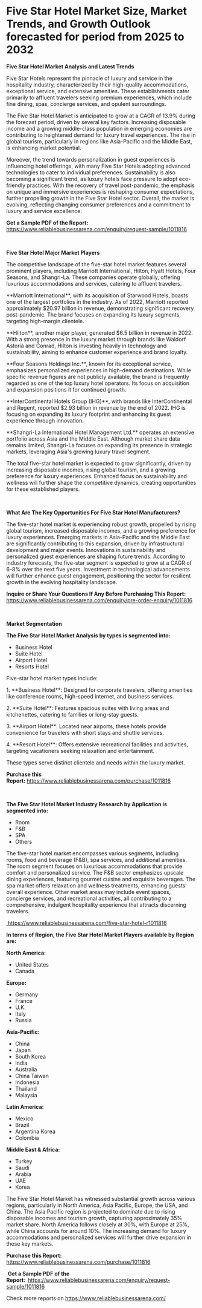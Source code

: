 <p><h1>Five Star Hotel Market Size, Market Trends, and Growth Outlook forecasted for period from 2025 to 2032</h1></p><p><strong>Five Star Hotel Market Analysis and Latest Trends</strong></p>
<p><p>Five Star Hotels represent the pinnacle of luxury and service in the hospitality industry, characterized by their high-quality accommodations, exceptional service, and extensive amenities. These establishments cater primarily to affluent travelers seeking premium experiences, which include fine dining, spas, concierge services, and opulent surroundings.</p><p>The Five Star Hotel Market is anticipated to grow at a CAGR of 13.9% during the forecast period, driven by several key factors. Increasing disposable income and a growing middle-class population in emerging economies are contributing to heightened demand for luxury travel experiences. The rise in global tourism, particularly in regions like Asia-Pacific and the Middle East, is enhancing market potential. </p><p>Moreover, the trend towards personalization in guest experiences is influencing hotel offerings, with many Five Star Hotels adopting advanced technologies to cater to individual preferences. Sustainability is also becoming a significant trend, as luxury hotels face pressure to adopt eco-friendly practices. With the recovery of travel post-pandemic, the emphasis on unique and immersive experiences is reshaping consumer expectations, further propelling growth in the Five Star Hotel sector. Overall, the market is evolving, reflecting changing consumer preferences and a commitment to luxury and service excellence.</p></p>
<p><strong>Get a Sample PDF of the Report:&nbsp;</strong> <a href="https://www.reliablebusinessarena.com/enquiry/request-sample/1011816?utm_campaign=3215&utm_medium=2&utm_source=Github&utm_content=ia&utm_term=06032025&utm_id=five-star-hotel">https://www.reliablebusinessarena.com/enquiry/request-sample/1011816</a></p>
<p>&nbsp;</p>
<p><strong>Five Star Hotel Major Market Players</strong></p>
<p><p>The competitive landscape of the five-star hotel market features several prominent players, including Marriott International, Hilton, Hyatt Hotels, Four Seasons, and Shangri-La. These companies operate globally, offering luxurious accommodations and services, catering to affluent travelers.</p><p>**Marriott International**, with its acquisition of Starwood Hotels, boasts one of the largest portfolios in the industry. As of 2022, Marriott reported approximately $20.97 billion in revenue, demonstrating significant recovery post-pandemic. The brand focuses on expanding its luxury segments, targeting high-margin clientele.</p><p>**Hilton**, another major player, generated $6.5 billion in revenue in 2022. With a strong presence in the luxury market through brands like Waldorf Astoria and Conrad, Hilton is investing heavily in technology and sustainability, aiming to enhance customer experience and brand loyalty.</p><p>**Four Seasons Holdings Inc.**, known for its exceptional service, emphasizes personalized experiences in high-demand destinations. While specific revenue figures are not publicly available, the brand is frequently regarded as one of the top luxury hotel operators. Its focus on acquisition and expansion positions it for continued growth.</p><p>**InterContinental Hotels Group (IHG)**, with brands like InterContinental and Regent, reported $2.93 billion in revenue by the end of 2022. IHG is focusing on expanding its luxury footprint and enhancing its guest experience through innovation.</p><p>**Shangri-La International Hotel Management Ltd.** operates an extensive portfolio across Asia and the Middle East. Although market share data remains limited, Shangri-La focuses on expanding its presence in strategic markets, leveraging Asia's growing luxury travel segment.</p><p>The total five-star hotel market is expected to grow significantly, driven by increasing disposable incomes, rising global tourism, and a growing preference for luxury experiences. Enhanced focus on sustainability and wellness will further shape the competitive dynamics, creating opportunities for these established players.</p></p>
<p>&nbsp;</p>
<p><strong>What Are The Key Opportunities For Five Star Hotel Manufacturers?</strong></p>
<p><p>The five-star hotel market is experiencing robust growth, propelled by rising global tourism, increased disposable incomes, and a growing preference for luxury experiences. Emerging markets in Asia-Pacific and the Middle East are significantly contributing to this expansion, driven by infrastructural development and major events. Innovations in sustainability and personalized guest experiences are shaping future trends. According to industry forecasts, the five-star segment is expected to grow at a CAGR of 6-8% over the next five years. Investment in technological advancements will further enhance guest engagement, positioning the sector for resilient growth in the evolving hospitality landscape.</p></p>
<p><strong>Inquire or Share Your Questions If Any Before Purchasing This Report:</strong> <a href="https://www.reliablebusinessarena.com/enquiry/pre-order-enquiry/1011816?utm_campaign=3215&utm_medium=2&utm_source=Github&utm_content=ia&utm_term=06032025&utm_id=five-star-hotel">https://www.reliablebusinessarena.com/enquiry/pre-order-enquiry/1011816</a></p>
<p>&nbsp;</p>
<p><strong>Market Segmentation</strong></p>
<p><strong>The Five Star Hotel Market Analysis by types is segmented into:</strong></p>
<p><ul><li>Business Hotel</li><li>Suite Hotel</li><li>Airport Hotel</li><li>Resorts Hotel</li></ul></p>
<p><p>Five-star hotel market types include:</p><p>1. **Business Hotel**: Designed for corporate travelers, offering amenities like conference rooms, high-speed internet, and business services.</p><p>2. **Suite Hotel**: Features spacious suites with living areas and kitchenettes, catering to families or long-stay guests.</p><p>3. **Airport Hotel**: Located near airports, these hotels provide convenience for travelers with short stays and shuttle services.</p><p>4. **Resort Hotel**: Offers extensive recreational facilities and activities, targeting vacationers seeking relaxation and entertainment.</p><p>These types serve distinct clientele and needs within the luxury market.</p></p>
<p><strong>Purchase this Report:&nbsp;</strong><a href="https://www.reliablebusinessarena.com/purchase/1011816?utm_campaign=3215&utm_medium=2&utm_source=Github&utm_content=ia&utm_term=06032025&utm_id=five-star-hotel">https://www.reliablebusinessarena.com/purchase/1011816</a></p>
<p>&nbsp;</p>
<p><strong>The Five Star Hotel Market Industry Research by Application is segmented into:</strong></p>
<p><ul><li>Room</li><li>F&B</li><li>SPA</li><li>Others</li></ul></p>
<p><p>The five-star hotel market encompasses various segments, including rooms, food and beverage (F&B), spa services, and additional amenities. The room segment focuses on luxurious accommodations that provide comfort and personalized service. The F&B sector emphasizes upscale dining experiences, featuring gourmet cuisine and exquisite beverages. The spa market offers relaxation and wellness treatments, enhancing guests' overall experience. Other market areas may include event spaces, concierge services, and recreational activities, all contributing to a comprehensive, indulgent hospitality experience that attracts discerning travelers.</p></p>
<p><a href="https://www.reliablebusinessarena.com/five-star-hotel-r1011816?utm_campaign=3215&utm_medium=2&utm_source=Github&utm_content=ia&utm_term=06032025&utm_id=five-star-hotel">&nbsp;https://www.reliablebusinessarena.com/five-star-hotel-r1011816</a></p>
<p><strong>In terms of Region, the Five Star Hotel Market Players available by Region are:</strong></p>
<p>
    <p> <strong> North America: </strong>
        <ul>
            <li>United States</li>
            <li>Canada</li>
        </ul>
        </p> 
    <p> <strong> Europe: </strong>
        <ul>
            <li>Germany</li>
            <li>France</li>
            <li>U.K.</li>
            <li>Italy</li>
            <li>Russia</li>
        </ul>
        </p> 
    <p> <strong> Asia-Pacific: </strong>
        <ul>
            <li>China</li>
            <li>Japan</li>
            <li>South Korea</li>
            <li>India</li>
            <li>Australia</li>
            <li>China Taiwan</li>
            <li>Indonesia</li>
            <li>Thailand</li>
            <li>Malaysia</li>
        </ul>
        </p> 
    <p> <strong> Latin America: </strong>
        <ul>
            <li>Mexico</li>
            <li>Brazil</li>
            <li>Argentina Korea</li>
            <li>Colombia</li>
        </ul>
        </p> 
    <p> <strong> Middle East & Africa: </strong>
        <ul>
            <li>Turkey</li>
            <li>Saudi</li>
            <li>Arabia</li>
            <li>UAE</li>
            <li>Korea</li>
        </ul>
    </p>
    </p>
<p><p>The Five Star Hotel Market has witnessed substantial growth across various regions, particularly in North America, Asia Pacific, Europe, the USA, and China. The Asia Pacific region is projected to dominate due to rising disposable incomes and tourism growth, capturing approximately 35% market share. North America follows closely at 30%, with Europe at 25%, while China accounts for around 10%. The increasing demand for luxury accommodations and personalized services will further drive expansion in these key markets.</p></p>
<p><strong>Purchase this Report: </strong><a href="https://www.reliablebusinessarena.com/purchase/1011816?utm_campaign=3215&utm_medium=2&utm_source=Github&utm_content=ia&utm_term=06032025&utm_id=five-star-hotel">https://www.reliablebusinessarena.com/purchase/1011816</a></p>
<p>&nbsp;<strong>Get a Sample PDF of the Report:&nbsp;&nbsp;</strong><a href="https://www.reliablebusinessarena.com/enquiry/request-sample/1011816?utm_campaign=3215&utm_medium=2&utm_source=Github&utm_content=ia&utm_term=06032025&utm_id=five-star-hotel">https://www.reliablebusinessarena.com/enquiry/request-sample/1011816</a></p>
<p><strong></strong></p>
<p>Check more reports on <a href="https://www.reliablebusinessarena.com/?utm_campaign=3215&utm_medium=2&utm_source=Github&utm_content=ia&utm_term=06032025&utm_id=five-star-hotel">https://www.reliablebusinessarena.com/</a></p>